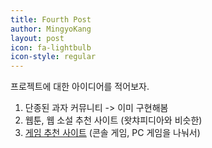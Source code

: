 ```yaml
---
title: Fourth Post
author: MingyoKang
layout: post
icon: fa-lightbulb
icon-style: regular
---
```


프로젝트에 대한 아이디어를 적어보자.

1. 단종된 과자 커뮤니티 -> 이미 구현해봄
2. 웹툰, 웹 소설 추천 사이트 (왓챠피디아와 비슷한)
3. <a href = "https://ovenapp.io/view/zDiGhoGMFc827qFiSjiPhuXRflbyMAgD/">게임 추천 사이트</a> (콘솔 게임, PC 게임을 나눠서)